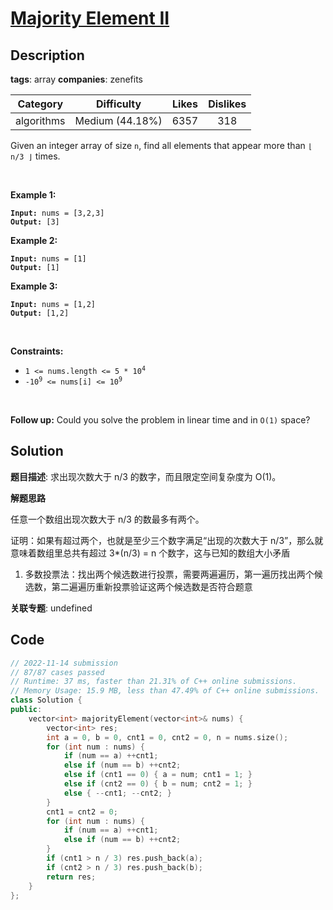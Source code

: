 # [Majority Element II](https://leetcode.com/problems/majority-element-ii/description/)

## Description

**tags**: array
**companies**: zenefits

|  Category  |   Difficulty    | Likes | Dislikes |
| :--------: | :-------------: | :---: | :------: |
| algorithms | Medium (44.18%) | 6357  |   318    |

<p>Given an integer array of size <code>n</code>, find all elements that appear more than <code>&lfloor; n/3 &rfloor;</code> times.</p>

<p>&nbsp;</p>
<p><strong class="example">Example 1:</strong></p>

<pre><code><strong>Input:</strong> nums = [3,2,3]
<strong>Output:</strong> [3]</code></pre>

<p><strong class="example">Example 2:</strong></p>

<pre><code><strong>Input:</strong> nums = [1]
<strong>Output:</strong> [1]</code></pre>

<p><strong class="example">Example 3:</strong></p>

<pre><code><strong>Input:</strong> nums = [1,2]
<strong>Output:</strong> [1,2]</code></pre>

<p>&nbsp;</p>
<p><strong>Constraints:</strong></p>

<ul>
  <li><code>1 &lt;= nums.length &lt;= 5 * 10<sup>4</sup></code></li>
  <li><code>-10<sup>9</sup> &lt;= nums[i] &lt;= 10<sup>9</sup></code></li>
</ul>

<p>&nbsp;</p>
<p><strong>Follow up:</strong> Could you solve the problem in linear time and in <code>O(1)</code> space?</p>

## Solution

**题目描述**: 求出现次数大于 n/3 的数字，而且限定空间复杂度为 O(1)。

**解题思路**

任意一个数组出现次数大于 n/3 的数最多有两个。

证明：如果有超过两个，也就是至少三个数字满足“出现的次数大于 n/3”，那么就意味着数组里总共有超过 3*(n/3) = n 个数字，这与已知的数组大小矛盾

1. 多数投票法：找出两个候选数进行投票，需要两遍遍历，第一遍历找出两个候选数，第二遍遍历重新投票验证这两个候选数是否符合题意

**关联专题**: undefined

## Code

```cpp
// 2022-11-14 submission
// 87/87 cases passed
// Runtime: 37 ms, faster than 21.31% of C++ online submissions.
// Memory Usage: 15.9 MB, less than 47.49% of C++ online submissions.
class Solution {
public:
    vector<int> majorityElement(vector<int>& nums) {
        vector<int> res;
        int a = 0, b = 0, cnt1 = 0, cnt2 = 0, n = nums.size();
        for (int num : nums) {
            if (num == a) ++cnt1;
            else if (num == b) ++cnt2;
            else if (cnt1 == 0) { a = num; cnt1 = 1; }
            else if (cnt2 == 0) { b = num; cnt2 = 1; }
            else { --cnt1; --cnt2; }
        }
        cnt1 = cnt2 = 0;
        for (int num : nums) {
            if (num == a) ++cnt1;
            else if (num == b) ++cnt2;
        }
        if (cnt1 > n / 3) res.push_back(a);
        if (cnt2 > n / 3) res.push_back(b);
        return res;
    }
};
```
